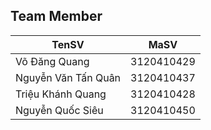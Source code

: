 ## Team Member
| TenSV               | MaSV       |
|---------------------|------------|
| Võ Đăng Quang       | 3120410429 |
| Nguyễn Văn Tấn Quân | 3120410437 |
| Triệu Khánh Quang   | 3120410428 |
| Nguyễn Quốc Siêu    | 3120410450 |